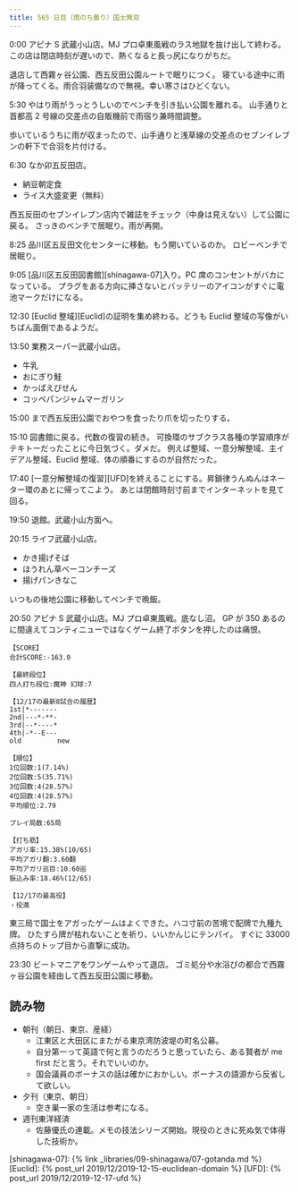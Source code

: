```yaml
---
title: 565 日目（雨のち曇り）国士無双
---
```


0:00 アピナ S 武蔵小山店。MJ プロ卓東風戦のラス地獄を抜け出して終わる。
この店は閉店時刻が遅いので、熱くなると長っ尻になりがちだ。

退店して西霧ヶ谷公園、西五反田公園ルートで眠りにつく。
寝ている途中に雨が降ってくる。雨合羽装備なので無視。幸い寒さはひどくない。

5:30 やはり雨がうっとうしいのでベンチを引き払い公園を離れる。
山手通りと首都高 2 号線の交差点の自販機前で雨宿り兼時間調整。

歩いているうちに雨が収まったので、山手通りと浅草線の交差点のセブンイレブンの軒下で合羽を片付ける。

6:30 なか卯五反田店。

* 納豆朝定食
* ライス大盛変更（無料）

西五反田のセブンイレブン店内で雑誌をチェック（中身は見えない）して公園に戻る。
さっきのベンチで居眠り。雨が再開。

8:25 品川区五反田文化センターに移動。もう開いているのか。
ロビーベンチで居眠り。

9:05 [品川区五反田図書館][shinagawa-07]入り。PC 席のコンセントがバカになっている。
プラグをある方向に挿さないとバッテリーのアイコンがすぐに電池マークだけになる。

12:30 [Euclid 整域][Euclid]の証明を集め終わる。どうも Euclid 整域の写像がいちばん面倒であるようだ。

13:50 業務スーパー武蔵小山店。

* 牛乳
* おにぎり鮭
* かっぱえびせん
* コッペパンジャムマーガリン

15:00 まで西五反田公園でおやつを食ったり爪を切ったりする。

15:10 図書館に戻る。代数の復習の続き。
可換環のサブクラス各種の学習順序がテキトーだったことに今日気づく。ダメだ。
例えば整域、一意分解整域、主イデアル整域、Euclid 整域、体の順番にするのが自然だった。

17:40 [一意分解整域の復習][UFD]を終えることにする。昇鎖律うんぬんはネーター環のあとに帰ってこよう。
あとは閉館時刻寸前までインターネットを見て回る。

19:50 退館。武蔵小山方面へ。

20:15 ライフ武蔵小山店。

* かき揚げそば
* ほうれん草ベーコンチーズ
* 揚げパンきなこ

いつもの後地公園に移動してベンチで晩飯。

20:50 アピナ S 武蔵小山店。MJ プロ卓東風戦。底なし沼。
GP が 350 あるのに間違えてコンティニューではなくゲーム終了ボタンを押したのは痛恨。

```text
【SCORE】
合計SCORE:-163.0

【最終段位】
四人打ち段位:魔神 幻球:7

【12/17の最新8試合の履歴】
1st|*-------
2nd|---*-**-
3rd|--*----*
4th|-*--E---
old         new

【順位】
1位回数:1(7.14%)
2位回数:5(35.71%)
3位回数:4(28.57%)
4位回数:4(28.57%)
平均順位:2.79

プレイ局数:65局

【打ち筋】
アガリ率:15.38%(10/65)
平均アガリ翻:3.60翻
平均アガリ巡目:10.60巡
振込み率:18.46%(12/65)

【12/17の最高役】
・役満
```

東三局で国士をアガったゲームはよくできた。ハコ寸前の苦境で配牌で九種九牌。
ひたすら牌が枯れないことを祈り、いいかんじにテンパイ。
すぐに 33000 点持ちのトップ目から直撃に成功。

23:30 ビートマニアをワンゲームやって退店。
ゴミ処分や水浴びの都合で西霧ヶ谷公園を経由して西五反田公園に移動。

## 読み物

* 朝刊（朝日、東京、産経）
  * 江東区と大田区にまたがる東京湾防波堤の町名公募。
  * 自分第一って英語で何と言うのだろうと思っていたら、ある賢者が me first だと言う。それでいいのか。
  * 国会議員のボーナスの話は確かにおかしい。ボーナスの語源から反省して欲しい。
* 夕刊（東京、朝日）
  * 空き巣一家の生活は参考になる。
* 週刊東洋経済
  * 佐藤優氏の連載。メモの技法シリーズ開始。現役のときに死ぬ気で体得した技術か。

[shinagawa-07]: {% link _libraries/09-shinagawa/07-gotanda.md %}
[Euclid]: {% post_url 2019/12/2019-12-15-euclidean-domain %}
[UFD]: {% post_url 2019/12/2019-12-17-ufd %}
